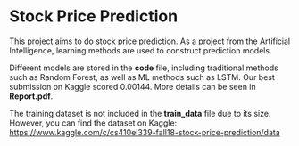 # Stock Price Prediction

This project aims to do stock price prediction. As a project from the Artificial Intelligence, learning methods are used to construct prediction models. 

Different models are stored in the **code** file, including traditional methods such as Random Forest, as well as ML methods such as LSTM. Our best submission on Kaggle scored 0.00144. More details can be seen in **Report.pdf**. 

The training dataset is not included in the **train_data** file due to its size. However, you can find the dataset on Kaggle: https://www.kaggle.com/c/cs410ei339-fall18-stock-price-prediction/data
